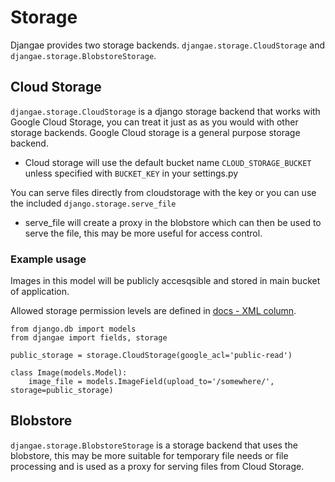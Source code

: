 # Storage

Djangae provides two storage backends. `djangae.storage.CloudStorage` and `djangae.storage.BlobstoreStorage`.

## Cloud Storage

`djangae.storage.CloudStorage` is a  django storage backend that works with Google Cloud Storage, you can treat it just as
as you would with other storage backends. Google Cloud storage is a general purpose storage backend.

* Cloud storage will use the default bucket name `CLOUD_STORAGE_BUCKET` unless specified with `BUCKET_KEY` in your settings.py

You can serve files directly from cloudstorage with the key or you can use the included `django.storage.serve_file`
* serve_file will create a proxy in the blobstore which can then be used to serve the file, this may be more useful for access control.

### Example usage

Images in this model will be publicly accesqsible and stored in main bucket of application.

Allowed storage permission levels are defined in [docs -  XML column](https://cloud.google.com/storage/docs/access-control?hl=en#predefined-acl).

```
from django.db import models
from djangae import fields, storage

public_storage = storage.CloudStorage(google_acl='public-read')

class Image(models.Model):
    image_file = models.ImageField(upload_to='/somewhere/', storage=public_storage)

```


## Blobstore

`djangae.storage.BlobstoreStorage` is a storage backend that uses the blobstore, this may be more suitable for temporary file needs
or file processing and is used as a proxy for serving files from Cloud Storage.
